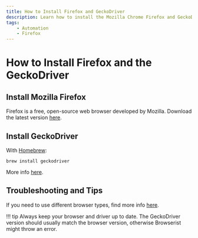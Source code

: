 ```yaml
---
title: How to Install Firefox and GeckoDriver
description: Learn how to install the Mozilla Chrome Firefox and GeckoDriver for browser automation. Includes step-by-step setup instructions.
tags:
    - Automation
    - Firefox
---
```


# How to Install Firefox and the GeckoDriver
## Install Mozilla Firefox
Firefox is a free, open-source web browser developed by Mozilla. Download the latest version [here](https://www.mozilla.org/firefox/new/).

## Install GeckoDriver
With [Homebrew](https://brew.sh):

```shell title=""
brew install geckodriver
```

More info [here](https://github.com/mozilla/geckodriver).

## Troubleshooting and Tips
If you need to use different browser types, find more info [here](../../settings/browser-types.md).

!!! tip
    Always keep your browser and driver up to date. The GeckoDriver version should usually match the browser version, otherwise Browserist might throw an error.

